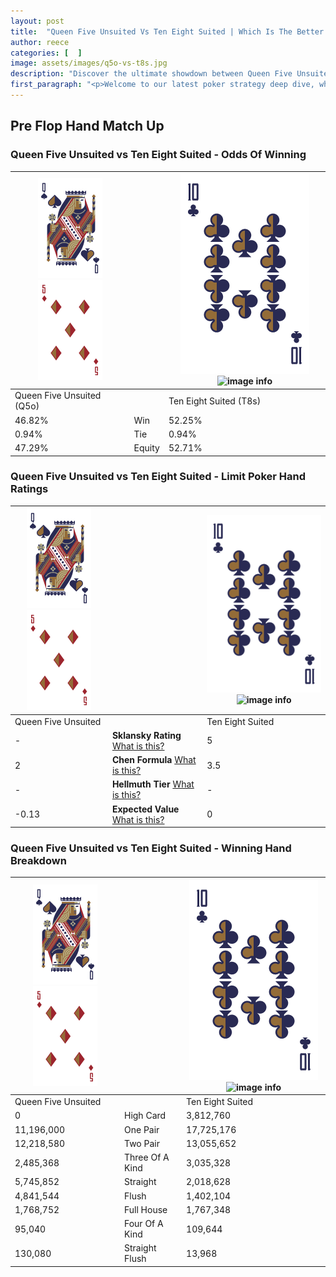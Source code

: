 ```yaml
---
layout: post
title:  "Queen Five Unsuited Vs Ten Eight Suited | Which Is The Better Hand In Poker? A Complete Guide"
author: reece
categories: [  ]
image: assets/images/q5o-vs-t8s.jpg
description: "Discover the ultimate showdown between Queen Five Unsuited and Ten Eight Suited in poker! Uncover the odds, strategies, and scenarios where one hand triumphs over the other. Get ready to up your poker game with this thrilling analysis."
first_paragraph: "<p>Welcome to our latest poker strategy deep dive, where we're pitting two distinct hands against each other in a high-stakes showdown: Queen Five Unsuited vs Ten Eight Suited.</p><p>In the dynamic world of poker, every decision counts, and knowing which hand holds the upper hand is key to your success at the table.</p><p>In this article, we'll dissect these two hands, explore the scenarios where one dominates the other, and equip you with the knowledge to make strategic choices that can tip the odds in your favor.</p><p>Get ready to unravel the intriguing dynamics of these poker hands and elevate your game to new heights.</p>"
---
```




[comment]: # (sp0)

## Pre Flop Hand Match Up

<div class="table hand-ratings" markdown="1"> 



### Queen Five Unsuited vs Ten Eight Suited - Odds Of Winning


    
| ![image info](assets/images/hand1/Q.png) ![image info](assets/images/hand1/5o.png) |  | ![image info](assets/images/hand2/T.png) ![image info](assets/images/hand2/8s.png) |
| -------- | -------- | -------- |
| Queen Five Unsuited (Q5o) |  | Ten Eight Suited (T8s) |
| 46.82% | Win | 52.25% |
| 0.94% | Tie | 0.94% |
| 47.29% | Equity | 52.71% |




[comment]: # (sp1)



### Queen Five Unsuited vs Ten Eight Suited - Limit Poker Hand Ratings


    
| ![image info](assets/images/hand1/Q.png) ![image info](assets/images/hand1/5o.png) |  | ![image info](assets/images/hand2/T.png) ![image info](assets/images/hand2/8s.png) |
| -------- | -------- | -------- |
| Queen Five Unsuited |  | Ten Eight Suited |
| - | **Sklansky Rating** [What is this?](/sklansky-rating-explained) | 5 |
| 2 | **Chen Formula** [What is this?](/chen-formula-explained) | 3.5 |
| - | **Hellmuth Tier** [What is this?](/Hellmuth-tier-explained) | - |
| -0.13 | **Expected Value** [What is this?](/expected-value-explained) | 0 |




[comment]: # (sp2)



### Queen Five Unsuited vs Ten Eight Suited - Winning Hand Breakdown


    
| ![image info](assets/images/hand1/Q.png) ![image info](assets/images/hand1/5o.png) |  | ![image info](assets/images/hand2/T.png) ![image info](assets/images/hand2/8s.png) |
| -------- | -------- | -------- |
| Queen Five Unsuited |  | Ten Eight Suited |
| 0 | High Card | 3,812,760 |
| 11,196,000 | One Pair | 17,725,176 |
| 12,218,580 | Two Pair | 13,055,652 |
| 2,485,368 | Three Of A Kind | 3,035,328 |
| 5,745,852 | Straight | 2,018,628 |
| 4,841,544 | Flush | 1,402,104 |
| 1,768,752 | Full House | 1,767,348 |
| 95,040 | Four Of A Kind | 109,644 |
| 130,080 | Straight Flush | 13,968 |




[comment]: # (sp3)



</div>

[comment]: # (sp4)



[comment]: # (sp5)

